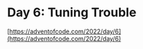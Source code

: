 # Day 6: Tuning Trouble

[https://adventofcode.com/2022/day/6](https://adventofcode.com/2022/day/6)
